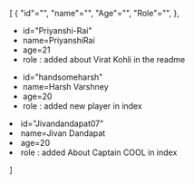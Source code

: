 [
  {
    "id"="",
    "name"="",
    "Age"="",
    "Role"="",
  },
  <ul>
  <li>id="Priyanshi-Rai"</li>
  <li>name=PriyanshiRai</li>
  <li>age=21</li>
  <li>role : added about Virat Kohli in the readme</li>
  </ul>
   <ul>
  <li>id="handsomeharsh"</li>
  <li>name=Harsh Varshney</li>
  <li>age=20</li>
  <li>role : added new player in index</li>
  </ul>
 <li>id="Jivandandapat07"</li>
  <li>name=Jivan Dandapat</li>
  <li>age=20</li>
  <li>role : added About Captain COOL in index</li>
  </ul>

]
